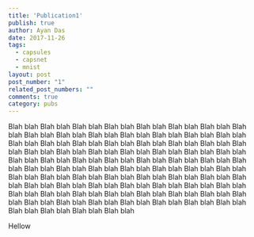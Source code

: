 ```yaml
---
title: 'Publication1'
publish: true
author: Ayan Das
date: 2017-11-26
tags:
  - capsules
  - capsnet
  - mnist
layout: post
post_number: "1"
related_post_numbers: ""
comments: true
category: pubs
---
```


Blah blah Blah blah Blah blah Blah blah Blah blah Blah blah Blah blah Blah blah Blah blah Blah blah Blah blah Blah blah Blah blah Blah blah Blah blah Blah blah Blah blah Blah blah Blah blah Blah blah Blah blah Blah blah Blah blah Blah blah Blah blah Blah blah Blah blah Blah blah Blah blah Blah blah Blah blah Blah blah Blah blah Blah blah Blah blah Blah blah Blah blah Blah blah Blah blah Blah blah Blah blah Blah blah Blah blah Blah blah Blah blah Blah blah Blah blah Blah blah Blah blah Blah blah Blah blah Blah blah Blah blah Blah blah Blah blah Blah blah Blah blah Blah blah Blah blah Blah blah Blah blah Blah blah Blah blah Blah blah Blah blah Blah blah Blah blah Blah blah Blah blah Blah blah Blah blah Blah blah Blah blah Blah blah Blah blah Blah blah Blah blah Blah blah Blah blah

Hellow